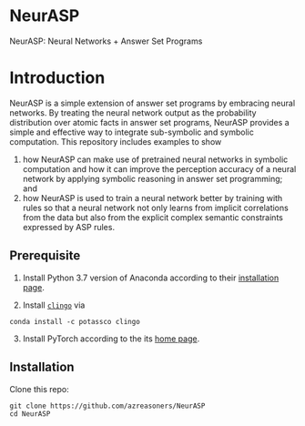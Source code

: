 # NeurASP
NeurASP: Neural Networks + Answer Set Programs

# Introduction
NeurASP is a simple extension of answer set programs by embracing neural networks. By treating the neural network output as the probability distribution over atomic facts in answer set programs, NeurASP provides a simple and effective way to integrate sub-symbolic and symbolic computation. This repository includes examples to show
1. how NeurASP can make use of pretrained neural networks in symbolic computation and how it can improve the perception accuracy of a neural network by applying symbolic reasoning in answer set programming; and
2. how NeurASP is used to train a neural network better by training with rules so that a neural network not only learns from implicit correlations from the data but also from the explicit complex semantic constraints expressed by ASP rules.

## Prerequisite
1. Install Python 3.7 version of Anaconda according to their [installation page](https://docs.conda.io/projects/conda/en/latest/user-guide/install/index.html).

2. Install [`clingo`](https://potassco.org/clingo/) via
```
conda install -c potassco clingo
```
3. Install PyTorch according to the its [home page](https://pytorch.org/).

## Installation
Clone this repo:
```
git clone https://github.com/azreasoners/NeurASP
cd NeurASP
```
